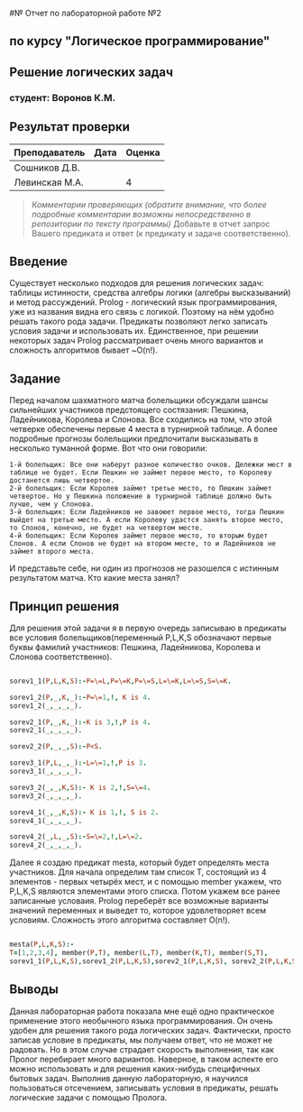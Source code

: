 #№ Отчет по лабораторной работе №2
## по курсу "Логическое программирование"

## Решение логических задач

### студент: Воронов К.М.

## Результат проверки

| Преподаватель     | Дата         |  Оценка       |
|-------------------|--------------|---------------|
| Сошников Д.В. |              |               |
| Левинская М.А.|              |      4        |

> *Комментарии проверяющих (обратите внимание, что более подробные комментарии возможны непосредственно в репозитории по тексту программы)*
Добавьте в отчет запрос Вашего предиката и ответ (к предикату и задаче соответственно).

## Введение

Существует несколько подходов для решения логических задач: таблицы истинности, средства алгебры логики (алгебры высказываний) и метод рассуждений. Prolog - логический язык программирования, уже из названия видна его связь с логикой. Поэтому на нём удобно решать такого рода задачи. Предикаты позволяют легко записать условия задачи и использовать их. Единственное, при решении некоторых задач Prolog рассматривает очень много вариантов и сложность алгоритмов бывает ~O(n!).

## Задание

Перед началом шахматного матча болельщики обсуждали шансы сильнейших участников предстоящего состязания: Пешкина, Ладейникова, Королева и Слонова. Все сходились на том, что этой четверке обеспечены первые 4 места в турнирной таблице. А более подробные прогнозы болельщики предпочитали высказывать в несколько туманной форме. Вот что они говорили:

    1-й болельщик: Все они наберут разное количество очков. Дележки мест в таблице не будет. Если Пешкин не займет первое место, то Королеву достанется лишь четвертое.
    2-й болельщик: Если Королев займет третье место, то Пешкин займет четвертое. Но у Пешкина положение в турнирной таблице должно быть лучше, чем у Слонова.
    3-й болельщик: Если Ладейников не завоюет первое место, тогда Пешкин выйдет на третье место. А если Королеву удастся занять второе место, то Слонов, конечно, не будет на четвертом месте.
    4-й болельщик: Если Королев займет первое место, то вторым будет Слонов. А если Слонов не будет на втором месте, то и Ладейников не займет второго места.

И представьте себе, ни один из прогнозов не разошелся с истинным результатом матча. Кто какие места занял?

## Принцип решения

Для решения этой задачи я в первую очередь записываю в предикаты все условия болельщиков(переменный P,L,K,S обозначают первые буквы фамилий участников:  Пешкина, Ладейникова, Королева и Слонова соответственно).

```Prolog

sorev1_1(P,L,K,S):-P=\=L,P=\=K,P=\=S,L=\=K,L=\=S,S=\=K.

sorev1_2(P,_,K,_):-P=\=1,!, K is 4.
sorev1_2(_,_,_,_).

sorev2_1(P,_,K,_):-K is 3,!,P is 4.
sorev2_1(_,_,_,_).

sorev2_2(P,_,_,S):-P<S.

sorev3_1(P,L,_,_):-L=\=1,!,P is 3.
sorev3_1(_,_,_,_).

sorev3_2(_,_,K,S):- K is 2,!,S=\=4.
sorev3_2(_,_,_,_).

sorev4_1(_,_,K,S):- K is 1,!, S is 2.
sorev4_1(_,_,_,_).

sorev4_2(_,L,_,S):-S=\=2,!,L=\=2.
sorev4_2(_,_,_,_).

```
Далее я создаю предикат mesta, который будет определять места участников. Для начала определим там список Т, состоящий из 4 элементов - первых четырёх мест, и с помощью member укажем, что P,L,K,S являются элементами этого списка. Потом укажем все ранее записанные условаия. Prolog переберёт все возможные варианты значений переменных и выведет то, которое удовлетворяет всем условиям. Сложность этого алгоритма составляет O(n!).
```Prolog

mesta(P,L,K,S):-
T=[1,2,3,4], member(P,T), member(L,T), member(K,T), member(S,T),
sorev1_1(P,L,K,S),sorev1_2(P,L,K,S),sorev2_1(P,L,K,S), sorev2_2(P,L,K,S), sorev3_1(P,L,K,S), sorev3_2(P,L,K,S),sorev4_1(P,L,K,S), sorev4_2(P,L,K,S).

```

## Выводы

Данная лабораторная работа показала мне ещё одно практическое применение этого необычного языка программирования. Он очень удобен для решения такого рода логических задач. Фактически, просто записав условие в предикаты, мы получаем ответ, что не может не радовать. Но в этом случае страдает скорость выполнения, так как Пролог перебирает много вариантов. Наверное, в таком аспекте его можно использовать и для решения каких-нибудь специфичных бытовых задач.  Выполнив данную лабораторную, я научился пользоваться отсечением, записывать условия в предикаты, решать логические задачи с помощью Пролога.


